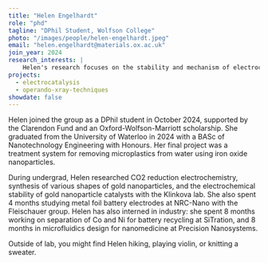 ```yaml
---
title: "Helen Engelhardt"
role: "phd"
tagline: "DPhil Student, Wolfson College"
photo: "/images/people/helen-engelhardt.jpeg"
email: "helen.engelhardt@materials.ox.ac.uk"
join_year: 2024
research_interests: |
    Helen's research focuses on the stability and mechanism of electrochemical reactions on alloyed nanoparticle catalysts. Helen is specifically interested in designing earth abundant catalysts for more economical and sustainable HER and OER. An engineer by training, Helen is committed to working on systems that can be applied for the transition to net zero emissions. 
projects:
  - electrocatalysis
  - operando-xray-techniques
showdate: false
---
```


Helen joined the group as a DPhil student in October 2024, supported by the Clarendon Fund and an Oxford-Wolfson-Marriott scholarship. She graduated from the University of Waterloo in 2024 with a BASc of Nanotechnology Engineering with Honours. Her final project was a treatment system for removing microplastics from water using iron oxide nanoparticles.

During undergrad, Helen researched CO2 reduction electrochemistry, synthesis of various shapes of gold nanoparticles, and the electrochemical stability of gold nanoparticle catalysts with the Klinkova lab. She also spent 4 months studying metal foil battery electrodes at NRC-Nano with the Fleischauer group. Helen has also interned in industry: she spent 8 months working on separation of Co and Ni for battery recycling at SiTration, and 8 months in microfluidics design for nanomedicine at Precision Nanosystems.

Outside of lab, you might find Helen hiking, playing violin, or knitting a sweater.
